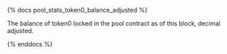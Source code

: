 {% docs pool_stats_token0_balance_adjusted %}

The balance of token0 locked in the pool contract as of this block, decimal adjusted.

{% enddocs %}